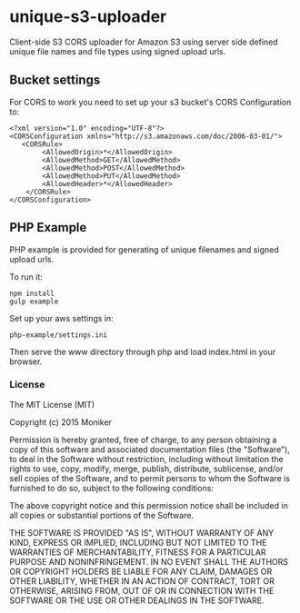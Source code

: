 # unique-s3-uploader
Client-side S3 CORS uploader for Amazon S3 using server side defined unique file names and file types using signed upload urls.

## Bucket settings
For CORS to work you need to set up your s3 bucket's CORS Configuration to:
```
<?xml version="1.0" encoding="UTF-8"?>
<CORSConfiguration xmlns="http://s3.amazonaws.com/doc/2006-03-01/">
   <CORSRule>
        <AllowedOrigin>*</AllowedOrigin>
        <AllowedMethod>GET</AllowedMethod>
        <AllowedMethod>POST</AllowedMethod>
        <AllowedMethod>PUT</AllowedMethod>
        <AllowedHeader>*</AllowedHeader>
    </CORSRule>
</CORSConfiguration>
```

## PHP Example
PHP example is provided for generating of unique filenames and signed upload urls.

To run it:
```
npm install
gulp example
```

Set up your aws settings in:
```
php-example/settings.ini
```

Then serve the www directory through php and load index.html in your browser.

### License

The MIT License (MIT)

Copyright (c) 2015 Moniker

Permission is hereby granted, free of charge, to any person obtaining a copy
of this software and associated documentation files (the "Software"), to deal
in the Software without restriction, including without limitation the rights
to use, copy, modify, merge, publish, distribute, sublicense, and/or sell
copies of the Software, and to permit persons to whom the Software is
furnished to do so, subject to the following conditions:

The above copyright notice and this permission notice shall be included in all
copies or substantial portions of the Software.

THE SOFTWARE IS PROVIDED "AS IS", WITHOUT WARRANTY OF ANY KIND, EXPRESS OR
IMPLIED, INCLUDING BUT NOT LIMITED TO THE WARRANTIES OF MERCHANTABILITY,
FITNESS FOR A PARTICULAR PURPOSE AND NONINFRINGEMENT. IN NO EVENT SHALL THE
AUTHORS OR COPYRIGHT HOLDERS BE LIABLE FOR ANY CLAIM, DAMAGES OR OTHER
LIABILITY, WHETHER IN AN ACTION OF CONTRACT, TORT OR OTHERWISE, ARISING FROM,
OUT OF OR IN CONNECTION WITH THE SOFTWARE OR THE USE OR OTHER DEALINGS IN THE
SOFTWARE.

